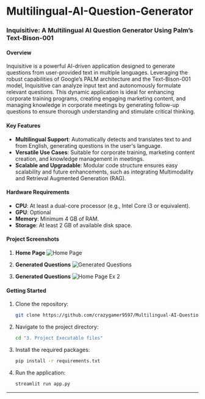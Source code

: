 # Multilingual-AI-Question-Generator

### Inquisitive: A Multilingual AI Question Generator Using Palm’s Text-Bison-001

#### Overview
Inquisitive is a powerful AI-driven application designed to generate questions from user-provided text in multiple languages. Leveraging the robust capabilities of Google’s PALM architecture and the Text-Bison-001 model, Inquisitive can analyze input text and autonomously formulate relevant questions. This dynamic application is ideal for enhancing corporate training programs, creating engaging marketing content, and managing knowledge in corporate meetings by generating follow-up questions to ensure thorough understanding and stimulate critical thinking.

#### Key Features
- **Multilingual Support**: Automatically detects and translates text to and from English, generating questions in the user's language.
- **Versatile Use Cases**: Suitable for corporate training, marketing content creation, and knowledge management in meetings.
- **Scalable and Upgradable**: Modular code structure ensures easy scalability and future enhancements, such as integrating Multimodality and Retrieval Augmented Generation (RAG).

#### Hardware Requirements
- **CPU**: At least a dual-core processor (e.g., Intel Core i3 or equivalent).
- **GPU**: Optional
- **Memory**: Minimum 4 GB of RAM.
- **Storage**: At least 2 GB of available disk space.

#### Project Screenshots
1. **Home Page**
   ![Home Page](https://github.com/user-attachments/assets/1f4eeac0-7f2d-4e28-8a78-dc2e620bb0bb)

2. **Generated Questions**
   ![Generated Questions](https://github.com/user-attachments/assets/3bb0c0ba-a0b1-4c7c-882c-4a49a32ea03d)

3. **Generated Questions**
   ![Home Page Ex 2](https://github.com/user-attachments/assets/0864bf17-b615-422a-9378-600b53dd695e)


#### Getting Started
1. Clone the repository:
   ```bash
   git clone https://github.com/crazygamer9597/Multilingual-AI-Question-Generator.git
   ```
2. Navigate to the project directory:
   ```bash
   cd "3. Project Executable files"
   ```
3. Install the required packages:
   ```bash
   pip install -r requirements.txt
   ```
4. Run the application:
   ```bash
   streamlit run app.py
   ```

---

